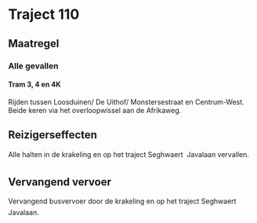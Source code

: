# Traject 110
## Maatregel
### Alle gevallen

#### Tram 3, 4 en 4K
Rijden tussen Loosduinen/ De Uithof/ Monstersestraat en Centrum-West. Beide keren via het overloopwissel aan de Afrikaweg.

## Reizigerseffecten
Alle halten in de krakeling en op het traject Seghwaert  Javalaan vervallen.

## Vervangend vervoer
Vervangend busvervoer door de krakeling en op het traject Seghwaert  Javalaan.